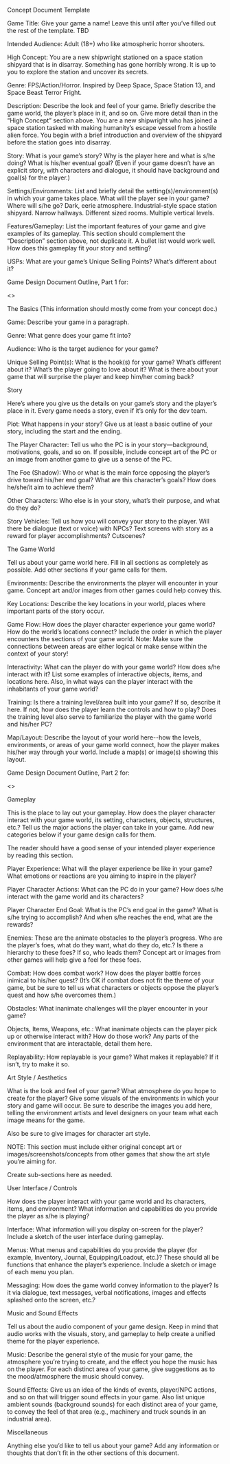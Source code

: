 Concept Document Template
 
 
Game Title:
Give your game a name! Leave this until after you’ve filled out the rest of the template.
TBD
 
Intended Audience:
Adult (18+) who like atmospheric horror shooters.
 
High Concept:
You are a new shipwright stationed on a space station shipyard that is in disarray. Something has gone horribly wrong. It is up to you to explore the station and uncover its secrets.
 
Genre:
FPS/Action/Horror. Inspired by Deep Space, Space Station 13, and Space Beast Terror Fright.
 
Description:
Describe the look and feel of your game. Briefly describe the game world, the player’s place in it, and so on. Give more detail than in the “High Concept” section above.
You are a new shipwright who has joined a space station tasked with making humanity’s escape vessel from a hostile alien force. You begin with a brief introduction and overview of the shipyard before the station goes into disarray.
 
 
Story:
What is your game’s story? Why is the player here and what is s/he doing? What is his/her eventual goal? (Even if your game doesn’t have an explicit story, with characters and dialogue, it should have background and goal(s) for the player.)
 
 
Settings/Environments:
List and briefly detail the setting(s)/environment(s) in which your game takes place. What will the player see in your game? Where will s/he go?
 Dark, eerie atmosphere. Industrial-style space station shipyard. Narrow hallways. Different sized rooms. Multiple vertical levels.
 
Features/Gameplay:
List the important features of your game and give examples of its gameplay. This section should complement the “Description” section above, not duplicate it. A bullet list would work well. How does this gameplay fit your story and setting?
 
USPs:
What are your game’s Unique Selling Points? What’s different about it?

Game Design Document Outline, Part 1 for:
 
<<Name of Game>>
 
 
The Basics
(This information should mostly come from your concept doc.)
 
Game:
Describe your game in a paragraph.
 
 
Genre:
What genre does your game fit into?
 
 
Audience:
Who is the target audience for your game?
 
 
Unique Selling Point(s):
What is the hook(s) for your game? What’s different about it? What’s the player going to love about it? What is there about your game that will surprise the player and keep him/her coming back?



Story
 
Here’s where you give us the details on your game’s story and the player’s place in it. Every game needs a story, even if it’s only for the dev team.
 
 
Plot:
What happens in your story? Give us at least a basic outline of your story, including the start and the ending.
 
 
The Player Character:
Tell us who the PC is in your story—background, motivations, goals, and so on. If possible, include concept art of the PC or an image from another game to give us a sense of the PC.
 
 
The Foe (Shadow):
Who or what is the main force opposing the player’s drive toward his/her end goal? What are this character’s goals? How does he/she/it aim to achieve them?
 
 
Other Characters:
Who else is in your story, what’s their purpose, and what do they do?
 
 
Story Vehicles:
Tell us how you will convey your story to the player. Will there be dialogue (text or voice) with NPCs? Text screens with story as a reward for player accomplishments? Cutscenes?

 

The Game World
 
Tell us about your game world here. Fill in all sections as completely as possible. Add other sections if your game calls for them.
 
 
Environments:
Describe the environments the player will encounter in your game. Concept art and/or images from other games could help convey this.
 
 
Key Locations:
Describe the key locations in your world, places where important parts of the story occur.
 
 
Game Flow:
How does the player character experience your game world? How do the world’s locations connect? Include the order in which the player encounters the sections of your game world. Note: Make sure the connections between areas are either logical or make sense within the context of your story!
 
 
Interactivity:
What can the player do with your game world? How does s/he interact with it? List some examples of interactive objects, items, and locations here. Also, in what ways can the player interact with the inhabitants of your game world?
 
 
Training:
Is there a training level/area built into your game? If so, describe it here. If not, how does the player learn the controls and how to play? Does the training level also serve to familiarize the player with the game world and his/her PC?
 
 
Map/Layout:
Describe the layout of your world here--how the levels, environments, or areas of your game world connect, how the player makes his/her way through your world. Include a map(s) or image(s) showing this layout.
 










Game Design Document Outline, Part 2 for:
 
<<Name of Game>>
 
 
Gameplay
 
This is the place to lay out your gameplay. How does the player character interact with your game world, its setting, characters, objects, structures, etc.? Tell us the major actions the player can take in your game. Add new categories below if your game design calls for them.
 
The reader should have a good sense of your intended player experience by reading this section.
 
Player Experience:
What will the player experience be like in your game? What emotions or reactions are you aiming to inspire in the player?
 
 
Player Character Actions:
What can the PC do in your game? How does s/he interact with the game world and its characters?
 
 
Player Character End Goal:
What is the PC’s end goal in the game? What is s/he trying to accomplish? And when s/he reaches the end, what are the rewards?
 
 
Enemies:
These are the animate obstacles to the player’s progress. Who are the player’s foes, what do they want, what do they do, etc.? Is there a hierarchy to these foes? If so, who leads them? Concept art or images from other games will help give a feel for these foes.
 
 
Combat:
How does combat work? How does the player battle forces inimical to his/her quest? (It’s OK if combat does not fit the theme of your game, but be sure to tell us what characters or objects oppose the player’s quest and how s/he overcomes them.)
 
 
Obstacles:
What inanimate challenges will the player encounter in your game?
 
 
Objects, Items, Weapons, etc.:
What inanimate objects can the player pick up or otherwise interact with? How do those work? Any parts of the environment that are interactable, detail them here.
 
 
Replayability:
How replayable is your game? What makes it replayable? If it isn’t, try to make it so.
 
  
Art Style / Aesthetics
 
What is the look and feel of your game? What atmosphere do you hope to create for the player? Give some visuals of the environments in which your story and game will occur. Be sure to describe the images you add here, telling the environment artists and level designers on your team what each image means for the game.
 
Also be sure to give images for character art style.
 
NOTE: This section must include either original concept art or images/screenshots/concepts from other games that show the art style you’re aiming for.
 
Create sub-sections here as needed.
 




User Interface / Controls
 
How does the player interact with your game world and its characters, items, and environment? What information and capabilities do you provide the player as s/he is playing?
 
 
Interface:
What information will you display on-screen for the player? Include a sketch of the user interface during gameplay.
 
 
Menus:
What menus and capabilities do you provide the player (for example, Inventory, Journal, Equipping/Loadout, etc.)? These should all be functions that enhance the player’s experience. Include a sketch or image of each menu you plan.
 
 
Messaging:
How does the game world convey information to the player? Is it via dialogue, text messages, verbal notifications, images and effects splashed onto the screen, etc.?
 














Music and Sound Effects
 
Tell us about the audio component of your game design. Keep in mind that audio works with the visuals, story, and gameplay to help create a unified theme for the player experience.
 
 
Music:
Describe the general style of the music for your game, the atmosphere you’re trying to create, and the effect you hope the music has on the player. For each distinct area of your game, give suggestions as to the mood/atmosphere the music should convey. 
 
 
Sound Effects:
Give us an idea of the kinds of events, player/NPC actions, and so on that will trigger sound effects in your game. Also list unique ambient sounds (background sounds) for each distinct area of your game, to convey the feel of that area (e.g., machinery and truck sounds in an industrial area).
 

 
Miscellaneous
 
Anything else you’d like to tell us about your game? Add any information or thoughts that don’t fit in the other sections of this document.
 
 
 

 
 

